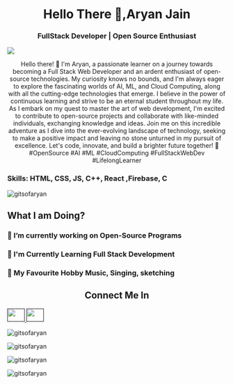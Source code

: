 <h1 align="center">Hello There 🤙,Aryan Jain </h1>

<h3 align="center"> FullStack Developer | Open Source Enthusiast </h3>


![](https://raw.githubusercontent.com/halfrost/halfrost/master/icons/header_.png)


<p align="center"> Hello there! 👋 I'm Aryan, a passionate learner on a journey towards becoming a Full Stack Web Developer and an ardent enthusiast of open-source technologies. My curiosity knows no bounds, and I'm always eager to explore the fascinating worlds of AI, ML, and Cloud Computing, along with all the cutting-edge technologies that emerge. I believe in the power of continuous learning and strive to be an eternal student throughout my life. As I embark on my quest to master the art of web development, I'm excited to contribute to open-source projects and collaborate with like-minded individuals, exchanging knowledge and ideas. Join me on this incredible adventure as I dive into the ever-evolving landscape of technology, seeking to make a positive impact and leaving no stone unturned in my pursuit of excellence. Let's code, innovate, and build a brighter future together! 🚀 #OpenSource #AI #ML #CloudComputing #FullStackWebDev #LifelongLearner </p>

<h3> Skills: HTML, CSS, JS, C++, React ,Firebase, C </h3>



<p align="left"> <img src="https://komarev.com/ghpvc/?username=gitsofaryan&label=Profile%20views&color=0e75b6&style=flat" alt="gitsofaryan"> </p>

<h2 align="left"> What I am Doing? </h2>

<h3>🚧 I’m currently working on Open-Source Programs</h3>

<h3>📑 I'm Currently Learning Full Stack Development</h3>

<h3>🏅 My Favourite Hobby Music, Singing, sketching</h3>


<h2 align="center">Connect Me In</h2>

<a href="" target="black" alt=https://www.instagram.com/arien_jain/> <img src= 'https://cdn.jsdelivr.net/npm/simple-icons@3.0.1/icons/instagram.svg' height="30" width="40" /> </a><a href="" target="black" alt=https://www.linkedin.com/in/aryan-jain07/> <img src= 'https://cdn.jsdelivr.net/npm/simple-icons@3.0.1/icons/linkedin.svg' height="30" width="40" /> </a>

<p align="left"> <img src="https://github-profile-trophy.vercel.app/?username=gitsofaryan" alt="gitsofaryan"> </p>

<p align="left"> <img src="https://github-readme-streak-stats.herokuapp.com/?user=gitsofaryan&" alt="gitsofaryan" > </p>

<p align="left"> <img src="https://github-readme-stats.vercel.app/api/top-langs?username=gitsofaryan&show_icons=true&locale=en&layout=compact" alt="gitsofaryan" > </p>

<p align="left"> <img src="https://github-readme-stats.vercel.app/api?username=gitsofaryan&show_icons=true&locale=en" alt="gitsofaryan" ></p>
